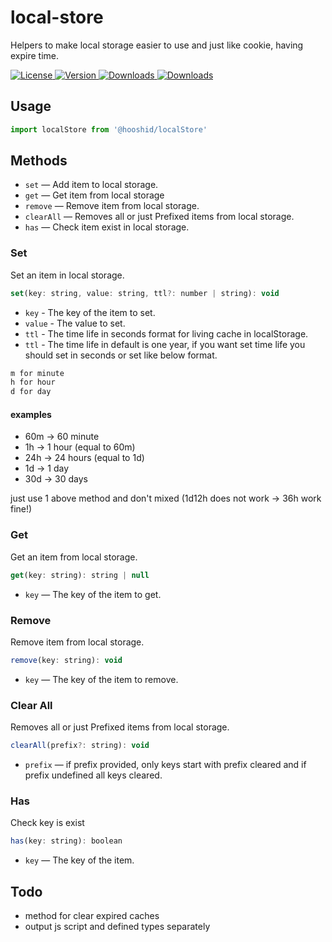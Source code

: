# local-store
Helpers to make local storage easier to use and just like cookie, having expire time.

<a href="https://github.com/hooshid/local-store/blob/master/LICENSE.md">
    <img src="https://img.shields.io/npm/l/@hooshid/local-store.svg" alt="License">
</a>
<a href="https://www.npmjs.com/package/@hooshid/local-store">
    <img src="https://img.shields.io/npm/v/@hooshid/local-store.svg" alt="Version">
</a>
<a href="https://www.npmjs.com/package/@hooshid/local-store">
    <img src="https://img.shields.io/npm/dt/@hooshid/local-store.svg" alt="Downloads">
</a>
<a href="https://www.npmjs.com/package/@hooshid/local-store">
    <img src="https://img.shields.io/npm/dm/@hooshid/local-store.svg" alt="Downloads">
</a>

## Usage

```js
import localStore from '@hooshid/localStore'
```

## Methods

- `set` — Add item to local storage.
- `get` — Get item from local storage
- `remove` — Remove item from local storage.
- `clearAll` — Removes all or just Prefixed items from local storage.
- `has` — Check item exist in local storage.

### Set

Set an item in local storage.

```js
set(key: string, value: string, ttl?: number | string): void
```

- `key` - The key of the item to set.
- `value` - The value to set.
- `ttl` - The time life in seconds format for living cache in localStorage.
- `ttl` - The time life in default is one year, if you want set time life you should set in seconds or set like below format.

```bash
m for minute
h for hour
d for day
```

#### examples
* 60m -> 60 minute
* 1h -> 1 hour (equal to 60m)
* 24h -> 24 hours (equal to 1d)
* 1d -> 1 day
* 30d -> 30 days

just use 1 above method and don't mixed (1d12h does not work -> 36h work fine!)

### Get

Get an item from local storage.

```js
get(key: string): string | null
```

- `key` — The key of the item to get.

### Remove

Remove item from local storage.

```js
remove(key: string): void
```

- `key` — The key of the item to remove.

### Clear All

Removes all or just Prefixed items from local storage.

```js
clearAll(prefix?: string): void
```

- `prefix` — if prefix provided, only keys start with prefix cleared and if prefix undefined all keys cleared.

### Has

Check key is exist

```js
has(key: string): boolean
```

- `key` — The key of the item.

## Todo
* method for clear expired caches
* output js script and defined types separately